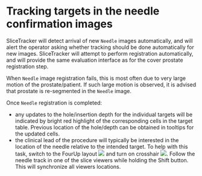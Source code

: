 # Tracking targets in the needle confirmation images

SliceTracker will detect arrival of new `Needle` images automatically, and will alert the operator asking whether tracking should be done automatically for new images. SliceTracker will attempt to perform registration automatically, and will provide the same evaluation interface as for the cover prostate registration step. 

When `Needle` image registration fails, this is most often due to very large motion of the prostate/patient. If such large motion is observed, it is advised that prostate is re-segmented in the `Needle` image.

Once `Needle` registration is completed:
* any updates to the hole/insertion depth for the individual targets will be indicated by bright red highlight of the corresponding cells in the target table. Previous location of the hole/depth can be obtained in tooltips for the updated cells.
* the clinical lead of the procedure will typically be interested in the location of the needle relative to the intended target. To help with this task, switch to the FourUp layout ![](../../SliceTracker/Resources/Icons/icon-four-up.png) and turn on crosshair ![](../../SliceTracker/Resources/Icons/icon-crosshair.png). Follow the needle track in one of the slice viewers while holding the Shift button. This will synchronize all viewers locations.

